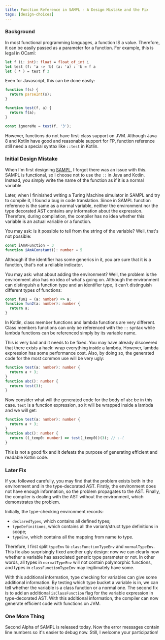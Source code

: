 ```yaml
---
title: Function Reference in SAMPL - A Design Mistake and the Fix
tags: [design-choices]
---
```


### Background

In most functional programming languages, a function IS a value. Therefore, it can be easily passed
as a parameter for a function. For example, this is legal in OCaml:

```ocaml
let f (i: int): float = float_of_int i
let test (f: 'a -> 'b) (a: 'a) : 'b = f a
let ( * ) = test f 3
```

Even for Javascript, this can be done easily:

```javascript
function f(s) {
  return parseInt(s);
}

function test(f, a) {
  return f(a);
}

const ignoreMe = test(f, '3');
```

<!--truncate-->

However, functions do not have first-class support on JVM. Although Java 8 and Kotlin have good
and reasonable support for FP, function reference still need a special syntax like `::test` in
Kotlin.

### Initial Design Mistake

When I'm first designing
[SAMPL](/2018/06/15/sampl-alpha-design-choices/), I forgot there was an issue with
this. SAMPL is functional, so I choose not to use the `::` in Java and Kotlin. Instead, you simply
write the name of the function as if it is a normal variable.

Later, when I fininished writing a Turing Machine simulator in SAMPL and try to compile it, I found
a bug in code translation. Since in SAMPL function reference is the same as a normal variable,
neither the environment nor the type decorated AST contains any information about the expression.
Therefore, during compilation, the compiler has no idea whether this variable is an actual variable
or a function.

You may ask: is it possible to tell from the string of the variable? Well, that's not possible:

```typescript
const iAmAFunction = 3
function iAmAConstant(): number = 5
```

Although if the identifier has some generics in it, you are sure that it is a function, that's not a
reliable indicator.

You may ask: what about adding the environment? Well, the problem is the environment also has no
idea of what's going on. Although the environment can distinguish a function type and an identifier
type, it can't distinguish different types of functions:

```typescript
const fun1 = (a: number) => a;
function fun2(a: number): number {
  return a;
}
```

In Kotlin, class member functions and lambda functions are very different. Class members functions
can only be referenced with the `::` syntax while lambda functions can be referenced simply by its
variable name.

This is very bad and it needs to be fixed. You may have already discovered that there exists a hack:
wrap everything inside a lambda. However, lambda expression has some performance cost. Also, by
doing so, the generated code for the most common use will be very ugly:

```typescript
function test(a: number): number {
  return a + 3;
}
function abc(): number {
  return test(3);
}
```

Now consider what will the generated code for the body of `abc` be in this case. `test` is a
function expression, so it will be wrapped inside a lambda and we will get:

```typescript
function test(a: number): number {
  return a + 3;
}
function abc(): number {
  return ((_temp0: number) => test(_temp0))(3); // :-(
}
```

This is not a good fix and it defeats the purpose of generating efficient and readable Kotlin code.

### Later Fix

If you followed carefully, you may find that the problem exists both in the environment and in the
type-decorated AST. Firstly, the environment does not have enough information, so the problem
propagates to the AST. Finally, the compiler is dealing with the AST without the environment, which
demonstrates the problem.

Initially, the type-checking environment records:

- `declaredTypes`, which contains all defined types;
- `typeDefinitions`, which contains all the variant/struct type definitions in scope;
- `typeEnv`, which contains all the mapping from name to type.

Therefore, I first split `typeEnv` to `classFunctionTypeEnv` and `normalTypeEnv`. This fix also
surprisingly fixed another ugly design: now we can clearly now whether a variable has associated
generic type parameter or not. In other words, all types in `normalTypeEnv` will not contain
polymorphic functions, and types in `classFunctionTypeEnv` may legitimately have some.

With this additional information, type checking for variables can give some additional information.
By testing which type bucket a variable is in, we can tell whether the variable is a class function
or a normal one. The second fix is to add an additional `isClassFunction` flag for the variable
expression in type-decorated AST. With this additional information, the compiler can now generate
efficient code with functions on JVM.

### One More Thing

Second Alpha of SAMPL is released today. Now the error messages contain line numbers so it's easier
to debug now. Still, I welcome your participation!
